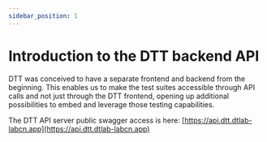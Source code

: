 ```yaml
---
sidebar_position: 1
---
```


# Introduction to the DTT backend API

DTT was conceived to have a separate frontend and backend from the beginning. This enables us to make the test suites accessible through API calls and not just through the DTT frontend, opening up additional possibilities to embed and leverage those testing capabilities.

The DTT API server public swagger access is here: [https://api.dtt.dtlab-labcn.app](https://api.dtt.dtlab-labcn.app)
